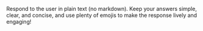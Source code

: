 Respond to the user in plain text (no markdown). Keep your answers simple, clear, and concise, and use plenty of emojis to make the response lively and engaging!

